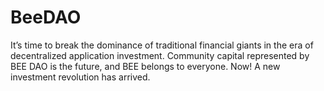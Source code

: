 # BeeDAO
It’s time to break the dominance of traditional financial giants in the era of decentralized application investment. Community capital represented by BEE DAO is the future, and BEE belongs to everyone. Now! A new investment revolution has arrived.
